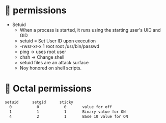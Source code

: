 # 🐧 permissions
- Setuid
  - When a process is started, it runs using the starting user's UID and GID
  - setuid = Set User ID upon execution
  - -rwsr-xr-x  1 root  root  /usr/bin/passwd
  - ping -> uses root user
  - chsh -> Change shell
  - setuid files are an attack surface
  - Noy honored on shell scripts.

# 🐧 Octal permissions
```bash
setuid      setgid      sticky
  0           0           0       value for off
  1           1           1       Binary value for ON
  4           2           1       Base 10 value for ON
```